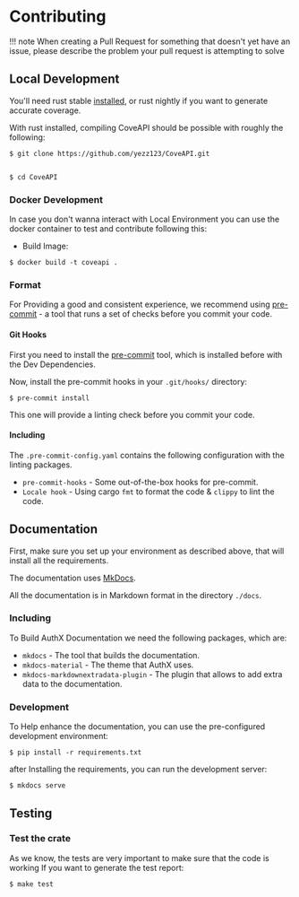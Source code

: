 # Contributing

!!! note
     When creating a Pull Request for something that doesn't yet have an issue, please describe the problem your pull request is attempting to solve

## Local Development

You'll need rust stable [installed](https://rustup.rs/), or rust nightly if you want to generate accurate coverage.

With rust installed, compiling CoveAPI should be possible with roughly the following:

<div class="termy">

```console
$ git clone https://github.com/yezz123/CoveAPI.git


$ cd CoveAPI
```

</div>

### Docker Development

In case you don't wanna interact with Local Environment you can use the docker container to test and contribute following this:

* Build Image:

<div class="termy">

```console
$ docker build -t coveapi .
```

</div>

### Format

For Providing a good and consistent experience, we recommend using
[pre-commit](https://pre-commit.com/) - a tool that runs a set of checks before
you commit your code.

#### Git Hooks

First you need to install the [pre-commit](https://pre-commit.com/) tool, which
is installed before with the Dev Dependencies.

Now, install the pre-commit hooks in your `.git/hooks/` directory:

<div class="termy">

```console
$ pre-commit install
```

</div>

This one will provide a linting check before you commit your code.

#### Including

The `.pre-commit-config.yaml` contains the following configuration with the
linting packages.

- `pre-commit-hooks` - Some out-of-the-box hooks for pre-commit.
- `Locale hook` - Using cargo `fmt` to format the code & `clippy` to lint the code.

## Documentation

First, make sure you set up your environment as described above, that will
install all the requirements.

The documentation uses
<a href="https://www.mkdocs.org/" class="external-link" target="_blank">MkDocs</a>.

All the documentation is in Markdown format in the directory `./docs`.

### Including

To Build AuthX Documentation we need the following packages, which are:

- `mkdocs` - The tool that builds the documentation.
- `mkdocs-material` - The theme that AuthX uses.
- `mkdocs-markdownextradata-plugin` - The plugin that allows to add extra data
  to the documentation.

### Development

To Help enhance the documentation, you can use the pre-configured development environment:

<div class="termy">

```console
$ pip install -r requirements.txt
```

</div>

after Installing the requirements, you can run the development server:

<div class="termy">

```console
$ mkdocs serve
```

</div>

## Testing

### Test the crate

As we know, the tests are very important to make sure that the code is working If you want to generate the test report:

<div class="termy">

```console
$ make test
```

</div>
